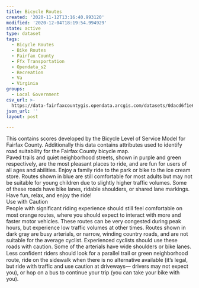 ```yaml
---
title: Bicycle Routes
created: '2020-11-12T13:16:40.993120'
modified: '2020-12-04T18:19:54.994929'
state: active
type: dataset
tags:
  - Bicycle Routes
  - Bike Routes
  - Fairfax County
  - Ffx Transportation
  - Opendata_s2
  - Recreation
  - Va
  - Virginia
groups:
  - Local Government
csv_url: >-
  https://data-fairfaxcountygis.opendata.arcgis.com/datasets/0dacd6f1e697469a81d6f7292a78d30e_16.csv?outSR=%7B%22latestWkid%22%3A2283%2C%22wkid%22%3A102746%7D
json_url: ''
layout: post

---
```

<div>This contains scores developed by the Bicycle Level of Service Model for Fairfax County. Additionally this data contains attributes used to identify road suitability for the Fairfax County bicycle map.</div><div>Paved trails and quiet neighborhood streets, shown in purple and green respectively, are the most pleasant places to ride, and are fun for users of all ages and abilities. Enjoy a family ride to the park or bike to the ice cream store. Routes shown in blue are still comfortable for most adults but may not be suitable for young children due to slightly higher traffic volumes. Some of these roads have bike lanes, ridable shoulders, or shared lane markings. Have fun, relax, and enjoy the ride!<br />Use with Caution<br />People with signiﬁcant riding experience should still feel comfortable on most orange routes, where you should expect to interact with more and faster motor vehicles. These routes can be very congested during peak hours, but experience low traffic volumes at other times. Routes shown in dark gray are busy arterials, or narrow, winding country roads, and are not suitable for the average cyclist. Experienced cyclists should use these roads with caution. Some of the arterials have wide shoulders or bike lanes. Less conﬁdent riders should look for a parallel trail or green neighborhood route, ride on the sidewalk when there is no alternative available (it’s legal, but ride with traffic and use caution at driveways— drivers may not expect you), or hop on a bus to continue your trip (you can take your bike with you).<br /></div>
